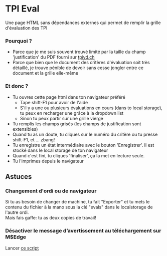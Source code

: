 # TPI Eval

Une page HTML sans dépendances externes qui permet de remplir la grille d'évaluation des TPI

### Pourquoi ?

- Parce que je me suis souvent trouvé limité par la taille du champ 'justification' du PDF fourni sur [tpivd.ch](https://www.tpivd.ch/index.php/documentation-tpi-cfc-ordo-2014/pour-entreprise-formatrice?start=4)
- Parce que bien que le document des critères d'évaluation soit très détaillé, je trouve pénible de devoir sans cesse jongler entre ce document et la grille elle-même

### Et donc ?

- Tu ouvres cette page html dans ton navigateur préféré
  - Tape shift-F1 pour avoir de l'aide
  - S'il y a une ou plusieurs évaluations en cours (dans to local storage), tu peux en recharger une grâce à la dropdown list
  - Sinon tu peux partir sur une grille vierge
- Tu remplis les champs grisés (les champs de justification sont extensibles)
- Quand tu as un doute, tu cliques sur le numéro du critère ou tu presse shift-F1, et ... zbang!
- Tu enregistre un état intermédiaire avec le bouton 'Enregistrer'. Il est stocké dans le local storage de ton navigateur
- Quand c'est fini, tu cliques 'finaliser', ça la met en lecture seule.
- Tu l'imprimes depuis le navigateur

## Astuces

### Changement d'ordi ou de navigateur
Si tu as besoin de changer de machine, tu fait "Exporter" et tu mets le contenu du fichier à la mano sous la clé "evals" dans le localstorage de l'autre ordi.  
Mais fais gaffe: tu as deux copies de travail!

### Désactiver le message d’avertissement au téléchargement sur M$Edge
Lancer [ce script](edgeAllowJs.reg)

